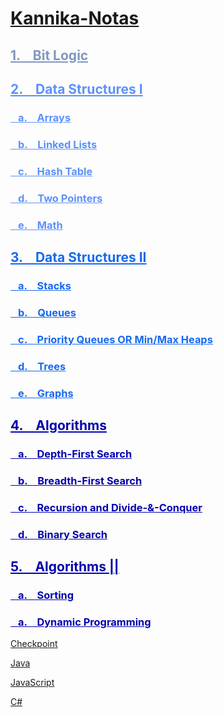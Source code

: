 # [Kannika-Notas](https://kannikakabilar.github.io/Kannika-Notas/)

<h2 style="color:#8096c2"><a href="#bit-logic" style="color:#8096c2">1. &ensp; Bit Logic</a></h2>
<h2 style="color:#5c91fa"><a href="#data-structures-i" style="color:#5c91fa">2. &ensp; Data Structures I</a></h2>
<h3 style="color:#5c91fa"><a href="#arrays" style="color:#5c91fa">&ensp; a. &ensp; Arrays</a></h3>
<h3 style="color:#5c91fa"><a href="#linked-lists" style="color:#5c91fa">&ensp; b. &ensp; Linked Lists</a></h3>
<h3 style="color:#5c91fa"><a href="#hash-table" style="color:#5c91fa">&ensp; c. &ensp; Hash Table</a></h3>
<h3 style="color:#5c91fa"><a href="#two-pointers" style="color:#5c91fa">&ensp; d. &ensp; Two Pointers</a></h3>
<h3 style="color:#5c91fa"><a href="#math" style="color:#5c91fa">&ensp; e. &ensp; Math</a></h3>
<h2 style="color:#1669f0"><a href="#data-structures-ii" style="color:#1669f0">3. &ensp; Data Structures II</a></h2>
<h3 style="color:#1669f0"><a href="#stacks" style="color:#1669f0">&ensp; a. &ensp; Stacks</a></h3>
<h3 style="color:#1669f0"><a href="#queues" style="color:#1669f0">&ensp; b. &ensp; Queues</a></h3>
<h3 style="color:#1669f0"><a href="#priority-queues-or-min-max-heaps" style="color:#1669f0">&ensp; c. &ensp; Priority Queues OR Min/Max Heaps</a></h3>
<h3 style="color:#1669f0"><a href="#trees" style="color:#1669f0">&ensp; d. &ensp; Trees</a></h3>
<h3 style="color:#1669f0"><a href="#graphs" style="color:#1669f0">&ensp; e. &ensp; Graphs</a></h3>
<h2 style="color:#0303ad"><a href="#algorithms" style="color:#0303ad">4. &ensp; Algorithms</a></h2>
<h3 style="color:#0303ad"><a href="#depth-first-search" style="color:#0303ad">&ensp; a. &ensp; Depth-First Search</a></h3>
<h3 style="color:#0303ad"><a href="#breadth-first-search" style="color:#0303ad">&ensp; b. &ensp; Breadth-First Search</a></h3>
<h3 style="color:#0303ad"><a href="#recursion-and-divide-conquer" style="color:#0303ad">&ensp; c. &ensp; Recursion and Divide-&-Conquer</a></h3>
<h3 style="color:#0303ad"><a href="#binary-search" style="color:#0303ad">&ensp; d. &ensp; Binary Search</a></h3>
<h2 style="color:#0303ad"><a href="#algorithms-ii" style="color:#0303ad">5. &ensp; Algorithms ||</a></h2>
<h3 style="color:#0303ad"><a href="#sorting" style="color:#0303ad">&ensp; a. &ensp; Sorting</a></h3>
<h3 style="color:#0303ad"><a href="#dynamic-programming" style="color:#0303ad">&ensp; a. &ensp; Dynamic Programming</a></h3>

[Checkpoint](https://kannikakabilar.github.io/Kannika-Notas/Checkpoint/)

[Java](https://kannikakabilar.github.io/Kannika-Notas/Java/)

[JavaScript](https://kannikakabilar.github.io/Kannika-Notas/JavaScript/)

[C#](https://kannikakabilar.github.io/Kannika-Notas/C%23/)

<!--
[Hardware_BitLogic](https://kannikakabilar.github.io/Kannika-Notas/Hardware_BitLogic/)

[Data Structures](https://kannikakabilar.github.io/Kannika-Notas/DataStructures/)

[Data Structures 2](https://kannikakabilar.github.io/Kannika-Notas/DataStructures2/)

[Algorithms](https://kannikakabilar.github.io/Kannika-Notas/Algorithms/)
-->













